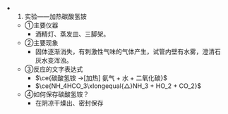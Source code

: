 -
  1. 实验——加热碳酸氢铵
	- ①主要仪器
		- 酒精灯、蒸发皿、三脚架。
	- ②主要现象
		- 固体逐渐消失，有刺激性气味的气体产生，试管内壁有水雾，澄清石灰水变浑浊。
	- ③反应的文字表达式
		- $\ce{碳酸氢铵 ->[加热] 氨气 + 水 + 二氧化碳}$
		- $\ce{NH_4HCO_3\xlongequal{△}NH_3 + HO_2 + CO_2}$
	- ④如何保存碳酸氢铵？
		- 在阴凉干燥出、密封保存